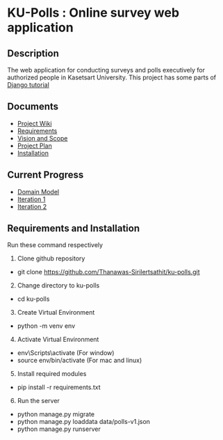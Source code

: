 # KU-Polls : Online survey web application
## Description
The web application for conducting surveys and polls executively for authorized people in Kasetsart University. This project has some parts of [Django tutorial](https://docs.djangoproject.com/en/5.1/intro/tutorial01/)

## Documents
* [Project Wiki](../../wiki/Home)
* [Requirements](../../wiki/Requirements)
* [Vision and Scope](../../wiki/Vision-and-Scope)
* [Project Plan](../../wiki/Project-Plan)
* [Installation](../../wiki/Installation)

## Current Progress
* [Domain Model](../../wiki/Domain_Model)
* [Iteration 1](../../wiki/Iteration_1)
* [Iteration 2](../../wiki/Iteration_2)

## Requirements and Installation
Run these command respectively
1. Clone github repository
* git clone https://github.com/Thanawas-Sirilertsathit/ku-polls.git
2. Change directory to ku-polls
* cd ku-polls
3. Create Virtual Environment
* python -m venv env
4. Activate Virtual Environment
* env\Scripts\activate (For window)
* source env/bin/activate (For mac and linux)
5. Install required modules
* pip install -r requirements.txt
6. Run the server
* python manage.py migrate
* python manage.py loaddata data/polls-v1.json
* python manage.py runserver
